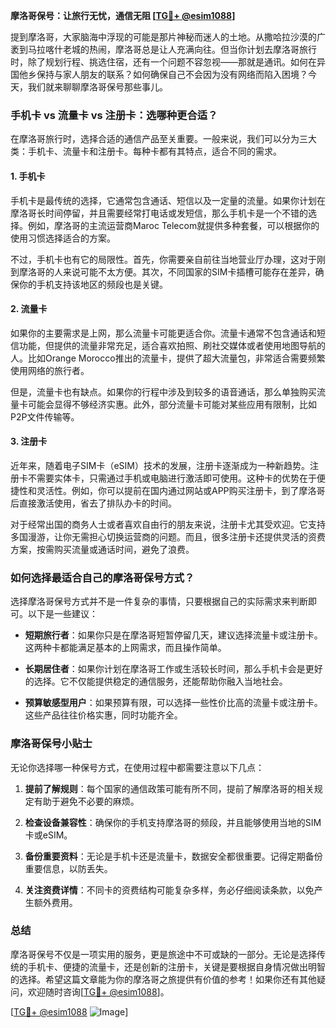 **摩洛哥保号：让旅行无忧，通信无阻 [[TG💪+ @esim1088](https://t.me/s/esim1088)]**

提到摩洛哥，大家脑海中浮现的可能是那片神秘而迷人的土地。从撒哈拉沙漠的广袤到马拉喀什老城的热闹，摩洛哥总是让人充满向往。但当你计划去摩洛哥旅行时，除了规划行程、挑选住宿，还有一个问题不容忽视——那就是通讯。如何在异国他乡保持与家人朋友的联系？如何确保自己不会因为没有网络而陷入困境？今天，我们就来聊聊摩洛哥保号那些事儿。

### 手机卡 vs 流量卡 vs 注册卡：选哪种更合适？

在摩洛哥旅行时，选择合适的通信产品至关重要。一般来说，我们可以分为三大类：手机卡、流量卡和注册卡。每种卡都有其特点，适合不同的需求。

#### 1. 手机卡

手机卡是最传统的选择，它通常包含通话、短信以及一定量的流量。如果你计划在摩洛哥长时间停留，并且需要经常打电话或发短信，那么手机卡是一个不错的选择。例如，摩洛哥的主流运营商Maroc Telecom就提供多种套餐，可以根据你的使用习惯选择适合的方案。

不过，手机卡也有它的局限性。首先，你需要亲自前往当地营业厅办理，这对于刚到摩洛哥的人来说可能不太方便。其次，不同国家的SIM卡插槽可能存在差异，确保你的手机支持该地区的频段也是关键。

#### 2. 流量卡

如果你的主要需求是上网，那么流量卡可能更适合你。流量卡通常不包含通话和短信功能，但提供的流量非常充足，适合喜欢拍照、刷社交媒体或者使用地图导航的人。比如Orange Morocco推出的流量卡，提供了超大流量包，非常适合需要频繁使用网络的旅行者。

但是，流量卡也有缺点。如果你的行程中涉及到较多的语音通话，那么单独购买流量卡可能会显得不够经济实惠。此外，部分流量卡可能对某些应用有限制，比如P2P文件传输等。

#### 3. 注册卡

近年来，随着电子SIM卡（eSIM）技术的发展，注册卡逐渐成为一种新趋势。注册卡不需要实体卡，只需通过手机或电脑进行激活即可使用。这种卡的优势在于便捷性和灵活性。例如，你可以提前在国内通过网站或APP购买注册卡，到了摩洛哥后直接激活使用，省去了排队办卡的时间。

对于经常出国的商务人士或者喜欢自由行的朋友来说，注册卡尤其受欢迎。它支持多国漫游，让你无需担心切换运营商的问题。而且，很多注册卡还提供灵活的资费方案，按需购买流量或通话时间，避免了浪费。

### 如何选择最适合自己的摩洛哥保号方式？

选择摩洛哥保号方式并不是一件复杂的事情，只要根据自己的实际需求来判断即可。以下是一些建议：

- **短期旅行者**：如果你只是在摩洛哥短暂停留几天，建议选择流量卡或注册卡。这两种卡都能满足基本的上网需求，而且操作简单。
  
- **长期居住者**：如果你计划在摩洛哥工作或生活较长时间，那么手机卡会是更好的选择。它不仅能提供稳定的通信服务，还能帮助你融入当地社会。

- **预算敏感型用户**：如果预算有限，可以选择一些性价比高的流量卡或注册卡。这些产品往往价格实惠，同时功能齐全。

### 摩洛哥保号小贴士

无论你选择哪一种保号方式，在使用过程中都需要注意以下几点：

1. **提前了解规则**：每个国家的通信政策可能有所不同，提前了解摩洛哥的相关规定有助于避免不必要的麻烦。
   
2. **检查设备兼容性**：确保你的手机支持摩洛哥的频段，并且能够使用当地的SIM卡或eSIM。

3. **备份重要资料**：无论是手机卡还是流量卡，数据安全都很重要。记得定期备份重要信息，以防丢失。

4. **关注资费详情**：不同卡的资费结构可能复杂多样，务必仔细阅读条款，以免产生额外费用。

### 总结

摩洛哥保号不仅是一项实用的服务，更是旅途中不可或缺的一部分。无论是选择传统的手机卡、便捷的流量卡，还是创新的注册卡，关键是要根据自身情况做出明智的选择。希望这篇文章能为你的摩洛哥之旅提供有价值的参考！如果你还有其他疑问，欢迎随时咨询[[TG💪+ @esim1088](https://t.me/s/esim1088)]。

[[TG💪+ @esim1088](https://t.me/s/esim1088) ![Image](https://i.postimg.cc/4NQfJmqS/Snipaste-2025-05-13-00-14-12.png)]